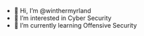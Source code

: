 - 👋 Hi, I’m @winthermyrland
- 👀 I’m interested in Cyber Security
- 🌱 I’m currently learning Offensive Security
